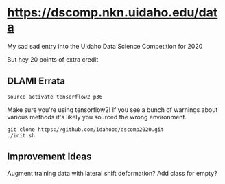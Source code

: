 # https://dscomp.nkn.uidaho.edu/data

My sad sad entry into the UIdaho Data Science Competition for 2020

But hey 20 points of extra credit

## DLAMI Errata

    source activate tensorflow2_p36

Make sure you're using tensorflow2! If you see a bunch of warnings about various methods it's likely you sourced the wrong environment.

    git clone https://github.com/idahood/dscomp2020.git
    ./init.sh

## Improvement Ideas

Augment training data with lateral shift deformation?
Add class for empty?
